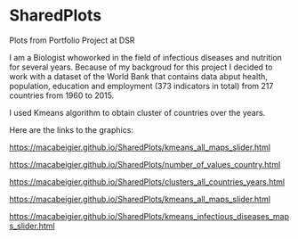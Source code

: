 # SharedPlots
Plots from Portfolio Project at DSR

I am a Biologist whoworked in the field of infectious diseases and nutrition for several years.
Because of my backgroud for this project I decided to work with a dataset of the World Bank that contains data abput health, population, education and employment (373 indicators in total) from 217 countries from 1960 to 2015.

I used Kmeans algorithm to obtain cluster of countries over the years.

Here are the links to the graphics:

https://macabeigier.github.io/SharedPlots/kmeans_all_maps_slider.html

https://macabeigier.github.io/SharedPlots/number_of_values_country.html

https://macabeigier.github.io/SharedPlots/clusters_all_countries_years.html

https://macabeigier.github.io/SharedPlots/kmeans_all_maps_slider.html

https://macabeigier.github.io/SharedPlots/kmeans_infectious_diseases_maps_slider.html

